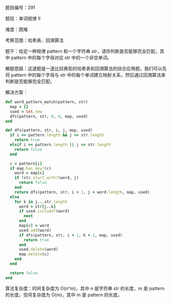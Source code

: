 题目编号：291

题目：单词规律 II

难度：困难

考察范围：哈希表、回溯算法

题干：给定一种规律 pattern 和一个字符串 str，请你判断是否能够完全匹配，其中 pattern 中的每个字母对应 str 中的一个非空单词。

解题思路：这道题是一道比较典型的哈希表和回溯算法的综合应用题。我们可以先将 pattern 中的每个字母与 str 中的每个单词建立映射关系，然后通过回溯算法来判断是否能够完全匹配。

解决方案：

```ruby
def word_pattern_match(pattern, str)
  map = {}
  used = Set.new
  dfs(pattern, str, 0, 0, map, used)
end

def dfs(pattern, str, i, j, map, used)
  if i == pattern.length && j == str.length
    return true
  elsif i == pattern.length || j == str.length
    return false
  end

  c = pattern[i]
  if map.has_key?(c)
    word = map[c]
    if !str.start_with?(word, j)
      return false
    end
    return dfs(pattern, str, i + 1, j + word.length, map, used)
  else
    for k in j...str.length
      word = str[j..k]
      if used.include?(word)
        next
      end
      map[c] = word
      used.add(word)
      if dfs(pattern, str, i + 1, k + 1, map, used)
        return true
      end
      used.delete(word)
      map.delete(c)
    end
  end

  return false
end
```

算法复杂度：时间复杂度为 O(n^m)，其中 n 是字符串 str 的长度，m 是 pattern 的长度。空间复杂度为 O(m)，其中 m 是 pattern 的长度。
